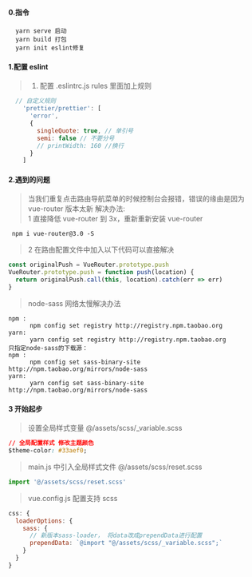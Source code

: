 #### 0.指令

```text
  yarn serve 启动
  yarn build 打包
  yarn init eslint修复
```

#### 1.配置 eslint

> 1. 配置 .eslintrc.js rules 里面加上规则<br>

```js
  // 自定义规则
    'prettier/prettier': [
      'error',
      {
        singleQuote: true, // 单引号
        semi: false // 不要分号
        // printWidth: 160 //换行
      }
    ]
```

#### 2.遇到的问题

> 当我们重复点击路由导航菜单的时候控制台会报错，错误的缘由是因为 vue-router 版本太新
> 解决办法:<br>
> 1 直接降低 vue-router 到 3x，重新重新安装 vue-router<br>

```text
 npm i vue-router@3.0 -S
```

> 2 在路由配置文件中加入以下代码可以直接解决

```js
const originalPush = VueRouter.prototype.push
VueRouter.prototype.push = function push(location) {
  return originalPush.call(this, location).catch(err => err)
}
```

> node-sass 网络太慢解决办法<br>

```
npm :
      npm config set registry http://registry.npm.taobao.org
yarn:
      yarn config set registry http://registry.npm.taobao.org
只指定node-sass的下载源：
npm :
      npm config set sass-binary-site http://npm.taobao.org/mirrors/node-sass
yarn:
      yarn config set sass-binary-site http://npm.taobao.org/mirrors/node-sass
```

#### 3 开始起步

> 设置全局样式变量 @/assets/scss/\_variable.scss<br>

```css
// 全局配置样式 修改主题颜色
$theme-color: #33aef0;
```

> main.js 中引入全局样式文件 @/assets/scss/reset.scss<br>

```js
import '@/assets/scss/reset.scss'
```

> vue.config.js 配置支持 scss<br>

```js
css: {
  loaderOptions: {
    sass: {
      // 新版本sass-loader， 将data改成prependData进行配置
      prependData: `@import "@/assets/scss/_variable.scss";`
    }
  }
}
```
